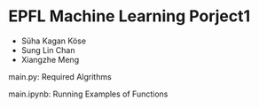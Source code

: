 # EPFL Machine Learning Porject1

- Süha Kagan Köse
- Sung Lin Chan
- Xiangzhe Meng

main.py: Required Algrithms

main.ipynb: Running Examples of Functions
